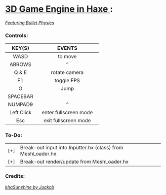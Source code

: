 # [3D Game Engine in Haxe ](https://github.com/Sondro/3D-Engine): 
[_Featuring Bullet Physics_](https://pybullet.org) 

### Controls:

|   KEY(S)   |          EVENTS         |
| :--------: | :---------------------: |
|    WASD    |          to move        |
|   ARROWS   |`           ^           `|
|    Q & E   |       rotate camera     |
|     F1     |        toggle FPS       |
|     O      |          Jump           |
|  SPACEBAR  |`	                      `|
|  NUMPAD9   |`           ^           `|
| Left Click |  enter fullscreen mode  |
|    Esc     |  exit fullscreen mode   |

### To-Do:
|     |                                                                |
| --- | -------------------------------------------------------------- |
|`[+]`| Break-out input into Inputter.hx (class) from MeshLoader.hx    |
|`[+]`| Break-out render/update from MeshLoader.hx                     |


### Credits:
[_khaSunshine by Juakob_](https://github.com/juakob/khaSunshine) 

